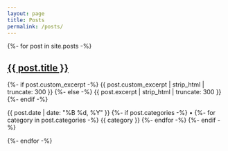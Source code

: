 ```yaml
---
layout: page
title: Posts
permalink: /posts/
---
```


<div class="post-feed">
  {%- for post in site.posts -%}
    <article class="post-item">
      <h2 class="post-title">
        <a href="{{ post.url | relative_url }}">{{ post.title }}</a>
      </h2>
      <p class="post-excerpt">
        {%- if post.custom_excerpt -%}
          {{ post.custom_excerpt | strip_html | truncate: 300 }}
        {%- else -%}
          {{ post.excerpt | strip_html | truncate: 300 }}
        {%- endif -%}
      </p>
      <p class="post-meta">
        <time datetime="{{ post.date | date_to_xmlschema }}">
          {{ post.date | date: "%B %d, %Y" }}
        </time>
        {%- if post.categories -%}
        • 
        {%- for category in post.categories -%}
          <span class="post-category">{{ category }}</span>
        {%- endfor -%}
        {%- endif -%}
      </p>
    </article>
  {%- endfor -%}
</div>